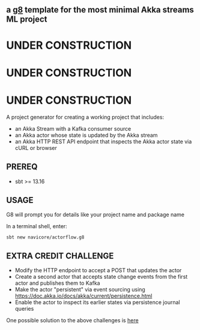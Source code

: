 a [g8] template for the most minimal Akka streams ML project
---

# UNDER CONSTRUCTION

# UNDER CONSTRUCTION

# UNDER CONSTRUCTION

A project generator for creating a working project that includes:
* an Akka Stream with a Kafka consumer source
* an Akka actor whose state is updated by the Akka stream
* an Akka HTTP REST API endpoint that inspects the Akka actor state via cURL or browser

## PREREQ

  * sbt >= 13.16

## USAGE

G8 will prompt you for details like your project name and package name

In a terminal shell, enter:

```console
sbt new navicore/actorflow.g8 
```

[g8]: http://www.foundweekends.org/giter8/

## EXTRA CREDIT CHALLENGE

* Modify the HTTP endpoint to accept a POST that updates the actor
* Create a second actor that accepts state change events from the first actor and publishes them to Kafka
* Make the actor "persistent" via event sourcing using https://doc.akka.io/docs/akka/current/persistence.html
* Enable the actor to inspect its earlier states via persistence journal queries

One possible solution to the above challenges is [here]()
